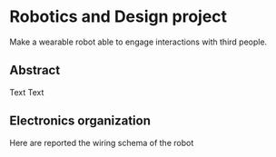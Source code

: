 # Robotics and Design project
Make a wearable robot able to engage interactions with third people.

## Abstract
Text Text

## Electronics organization
Here are reported the wiring schema of the robot

